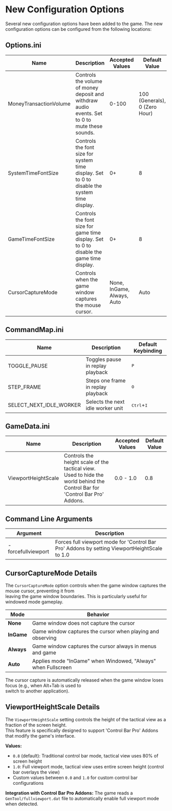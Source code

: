 <!-- markdownlint-disable MD033 -->
<!-- Needed to allow for <kbd> tags for keyboard key styling. -->
# New Configuration Options

Several new configuration options have been added to the game. The new configuration options can be
configured from the following locations:

## Options.ini

| Name            | Description                                                                                 | Accepted Values | Default Value |
|-----------------|---------------------------------------------------------------------------------------------|-----------------|----------------|
| MoneyTransactionVolume | Controls the volume of money deposit and withdraw audio events. Set to 0 to mute these sounds. | 0-100 | 100 (Generals), 0 (Zero Hour) |
| SystemTimeFontSize | Controls the font size for system time display. Set to 0 to disable the system time display. | 0+ | 8 |
| GameTimeFontSize | Controls the font size for game time display. Set to 0 to disable the game time display. | 0+ | 8 |
| CursorCaptureMode | Controls when the game window captures the mouse cursor. | None, InGame, Always, Auto | Auto |

## CommandMap.ini

| Name                    | Description                              | Default Keybinding |
|-------------------------|------------------------------------------|-------------------|
| TOGGLE_PAUSE           | Toggles pause in replay playback         | <kbd>P</kbd>        |
| STEP_FRAME             | Steps one frame in replay playback       | <kbd>O</kbd>        |
| SELECT_NEXT_IDLE_WORKER | Selects the next idle worker unit        | <kbd>Ctrl</kbd>+<kbd>I</kbd> |

## GameData.ini

| Name | Description | Accepted Values | Default Value |
|------|-------------|-----------------|---------------|
| ViewportHeightScale | Controls the height scale of the tactical view. Used to hide the world behind the Control Bar for 'Control Bar Pro' Addons. | 0.0 - 1.0 | 0.8 |

## Command Line Arguments

| Argument | Description |
|----------|-------------|
| -forcefullviewport | Forces full viewport mode for 'Control Bar Pro' Addons by setting ViewportHeightScale to 1.0 |

## CursorCaptureMode Details

The `CursorCaptureMode` option controls when the game window captures the mouse cursor, preventing it from  
leaving the game window boundaries. This is particularly useful for windowed mode gameplay.

| Mode | Behavior |
|------|----------|
| **None** | Game window does not capture the cursor |
| **InGame** | Game window captures the cursor when playing and observing |
| **Always** | Game window captures the cursor always in menus and game |
| **Auto** | Applies mode "InGame" when Windowed, "Always" when Fullscreen |

The cursor capture is automatically released when the game window loses focus (e.g., when Alt+Tab is used to  
switch to another application).

## ViewportHeightScale Details

The `ViewportHeightScale` setting controls the height of the tactical view as a fraction of the screen height.  
This feature is specifically designed to support 'Control Bar Pro' Addons that modify the game's interface.

**Values:**

- `0.8` (default): Traditional control bar mode, tactical view uses 80% of screen height
- `1.0`: Full viewport mode, tactical view uses entire screen height (control bar overlays the view)
- Custom values between `0.0` and `1.0` for custom control bar configurations

**Integration with Control Bar Pro Addons:**
The game reads a `GenTool/fullviewport.dat` file to automatically enable full viewport mode when detected.
